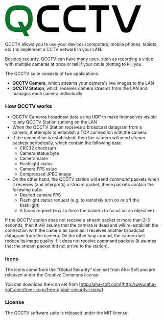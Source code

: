 ![QCCTV](etc/common/images/qcctv.png)

QCCTV allows you to use your devices (computers, mobile phones, tablets, etc.) to implement a CCTV network in your LAN.

Besides security, QCCTV can have many uses, such as recording a video with multiple cameras at once or tell if your cat is plotting to kill you.

The QCCTV suite consists of two applications:
- **QCCTV Camera**, which streams your camera's live images to the LAN
- **QCCTV Station**, which receives camera streams from the LAN and manages each camera individually

### How QCCTV works

- QCCTV Cameras broadcast data using UDP to make themselves visible to any QCCTV Station running on the LAN
- When the QCCTV Station receives a broadcast datagram from a camera, it attempts to establish a TCP connection with the camera
- If the connection is established, then the camera will send *stream* packets periodically, which contain the following data:
    - CRC32 checksum
    - Camera status byte
    - Camera name
    - Flashlight status
    - Camera FPS value
    - Compressed JPEG image
- On the other hand, the QCCTV station will send *command* packets when it receives (and interprets) a stream packet, these packets contain the following data:
    - Desired camera FPS
    - Flashlight status request (e.g. to remotely turn on or off the flashlight)
    - A focus request (e.g. to force the camera to focus on an objective)

If the QCCTV station does not receive a stream packet in more than 2-5 seconds, then it will asume that the camera is dead and will re-establish the connection with the camera as soon as it receives another broadcast datagram from the camera. On the other way around, the camera will reduce its image quality if it does not receive command packets (it asumes that the stream packet did not arrive to the station).

### Icons 

The icons come from the "Global Security" icon set from Aha-Soft and are released under the Creative Commons license.

You can download the icon set from [http://aha-soft.com](http://www.aha-soft.com/free-icons/free-global-security-icons/)

### License

The QCCTV software suite is released under the MIT license.

